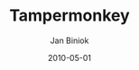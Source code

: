 ---
title: Tampermonkey
description: The world's most popular userscript manager
author: Jan Biniok
date: 2010-05-01
browser:
  chrome: https://chrome.google.com/webstore/detail/tampermonkey/dhdgffkkebhmkfjojejmpbldmpobfkfo?hl=en
  firefox: https://addons.mozilla.org/en-US/firefox/addon/tampermonkey/
  edge: https://www.microsoft.com/store/apps/9NBLGGH5162S
  safari: https://safari-extensions.apple.com/details/?id=net.tampermonkey.safari-G3XV72R5TC
  opera: https://addons.opera.com/en/extensions/details/tampermonkey-beta/
  ios: https://safari-extensions.apple.com/details/?id=net.tampermonkey.safari-G3XV72R5TC
  android: https://play.google.com/store/apps/details?id=net.biniok.tampermonkey&hl=en_GB
---